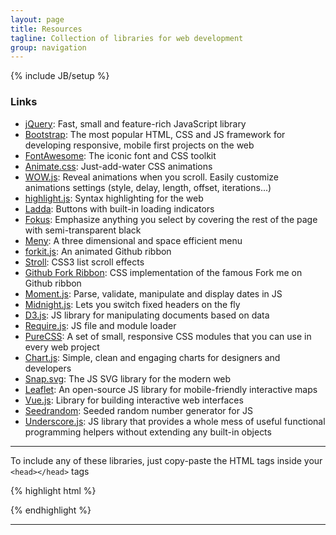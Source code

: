 ```yaml
---
layout: page
title: Resources
tagline: Collection of libraries for web development
group: navigation
---
```

{% include JB/setup %}

### Links

- [jQuery](http://jquery.com): Fast, small and feature-rich JavaScript library
- [Bootstrap](http://getbootstrap.com): The most popular HTML, CSS and JS framework for developing responsive, mobile first projects on the web
- [FontAwesome](http://fortawesome.github.io/Font-Awesome): The iconic font and CSS toolkit
- [Animate.css](http://daneden.github.io/animate.css): Just-add-water CSS animations
- [WOW.js](http://mynameismatthieu.com/WOW/index.html): Reveal animations when you scroll. Easily customize animations settings (style, delay, length, offset, iterations...)
- [highlight.js](https://highlightjs.org): Syntax highlighting for the web
- [Ladda](http://lab.hakim.se/ladda/): Buttons with built-in loading indicators
- [Fokus](http://lab.hakim.se/fokus/): Emphasize anything you select by covering the rest of the page with semi-transparent black
- [Meny](http://lab.hakim.se/meny/): A three dimensional and space efficient menu
- [forkit.js](http://lab.hakim.se/forkit-js/): An animated Github ribbon
- [Stroll](http://lab.hakim.se/scroll-effects/): CSS3 list scroll effects
- [Github Fork Ribbon](http://simonwhitaker.github.io/github-fork-ribbon-css/): CSS implementation of the famous Fork me on Github ribbon
- [Moment.js](http://momentjs.com): Parse, validate, manipulate and display dates in JS
- [Midnight.js](http://aerolab.github.io/midnight.js): Lets you switch fixed headers on the fly
- [D3.js](http://d3js.org): JS library for manipulating documents based on data
- [Require.js](http://requirejs.org): JS file and module loader
- [PureCSS](http://purecss.io): A set of small, responsive CSS modules that you can use in every web project
- [Chart.js](http://www.chartjs.org): Simple, clean and engaging charts for designers and developers
- [Snap.svg](http://snapsvg.io): The JS SVG library for the modern web
- [Leaflet](http://leafletjs.com): An open-source JS library for mobile-friendly interactive maps
- [Vue.js](http://vuejs.org): Library for building interactive web interfaces
- [Seedrandom](https://github.com/davidbau/seedrandom): Seeded random number generator for JS
- [Underscore.js](http://underscorejs.org): JS library that provides a whole mess of useful functional programming helpers without extending any built-in objects

---

To include any of these libraries, just copy-paste the HTML tags inside your `<head></head>` tags

{% highlight html %}
<!-- jQuery -->
<!-- Use only one version -->
<script src="http://neko250.github.io/GoldenPhi/resources/jquery-1.11.1.min.js"></script>
<script src="http://neko250.github.io/GoldenPhi/resources/jquery-2.1.1.min.js"></script>

<!-- Bootstrap -->
<link rel="stylesheet" href="http://neko250.github.io/GoldenPhi/resources/bootstrap/css/bootstrap.min.css">
<link rel="stylesheet" href="http://neko250.github.io/GoldenPhi/resources/bootstrap/css/bootstrap-theme.min.css">
<script src="http://neko250.github.io/GoldenPhi/resources/bootstrap/js/bootstrap.min.js"></script>

<!-- FontAwesome -->
<link rel="stylesheet" href="http://neko250.github.io/GoldenPhi/resources/font-awesome/css/font-awesome.min.css">

<!-- Animate.css -->
<link rel="stylesheet" href="http://neko250.github.io/GoldenPhi/resources/animate.css">

<!-- WOW.js -->
<script src="http://neko250.github.io/GoldenPhi/resources/wow.min.js"></script>
<script>
	new WOW().init();
</script>

<!-- highlight.js -->
<link rel="stylesheet" href="http://neko250.github.io/GoldenPhi/resources/highlight/styles/monokai_sublime.css">
<script src="http://neko250.github.io/GoldenPhi/resources/highlight/highlight.pack.js"></script>
<script>hljs.initHighlightingOnLoad();</script>

<!-- Ladda -->
<!-- Use only one stylesheet and one ladda script -->
<link rel="stylesheet" href="http://neko250.github.io/GoldenPhi/resources/ladda/ladda.min.css">
<link rel="stylesheet" href="http://neko250.github.io/GoldenPhi/resources/ladda/ladda-themeless.min.css">
<script src="http://neko250.github.io/GoldenPhi/resources/ladda/ladda.min.js"></script>
<script src="http://neko250.github.io/GoldenPhi/resources/ladda/ladda.jquery.min.js"></script>
<script src="http://neko250.github.io/GoldenPhi/resources/ladda/spin.min.js"></script>

<!-- Fokus -->
<script src="http://neko250.github.io/GoldenPhi/resources/fokus.min.js"></script>

<!-- Meny -->
<!-- The stylesheet is optional, if taking one, take only one -->
<link rel="stylesheet" href="http://neko250.github.io/GoldenPhi/resources/meny/meny-theme.css">
<link rel="stylesheet" href="http://neko250.github.io/GoldenPhi/resources/meny/meny-250-theme.css">
<script src="http://neko250.github.io/GoldenPhi/resources/meny/meny.js"></script>

<!-- forkit.js -->
<link rel="stylesheet" href="http://neko250.github.io/GoldenPhi/resources/forkit.js/forkit.css">
<script src="http://neko250.github.io/GoldenPhi/resources/forkit.js/forkit.js"></script>

<!-- Stroll -->
<link rel="stylesheet" href="http://neko250.github.io/GoldenPhi/resources/stroll/stroll.min.css">
<script src="http://neko250.github.io/GoldenPhi/resources/stroll/stroll.min.js"></script>

<!-- Github Fork Ribbon -->
<link rel="stylesheet" href="http://neko250.github.io/GoldenPhi/resources/gh-fork-ribbon.css">

<!-- moment.js -->
<script src="http://neko250.github.io/GoldenPhi/resources/moment.js"></script>
<script>
	moment().format();
</script>

<!-- midnight.js -->
<script src="http://neko250.github.io/GoldenPhi/resources/midnight.jquery.min.js"></script>
<script>
	// Start midnight
	$(document).ready(function() {
		// Change this to the correct selector
		$('nav.fixed').midnight();
	});
</script>

<!-- D3.js -->
<script src="http://neko250.github.io/GoldenPhi/resources/d3.min.js" charset="utf-8"></script>

<!-- require.js -->
<!-- Fill data-main="" -->
<script data-main="" src="http://neko250.github.io/GoldenPhi/resources/require.min.js"></script>

<!-- pure css -->
<link rel="stylesheet" href="http://neko250.github.io/GoldenPhi/resources/pure-min.css">

<!-- chart.js -->
<script src="http://neko250.github.io/GoldenPhi/resources/Chart.min.js"></script>

<!-- Snap.svg -->
<script src="http://neko250.github.io/GoldenPhi/resources/snap.svg-min.js"></script>

<!-- Leaflet -->
<link rel="stylesheet" href="http://neko250.github.io/GoldenPhi/resources/leaflet/leaflet.css" />
<script src="http://neko250.github.io/GoldenPhi/resources/leaflet/leaflet.min.js"></script>

<!-- Vue.js -->
<script src="http://neko250.github.io/GoldenPhi/resources/vue.min.js"></script>

<!-- Seedrandom -->
<script src="http://neko250.github.io/GoldenPhi/resources/seedrandom.min.js"></script>

<!-- Underscore.js -->
<script src="http://neko250.github.io/GoldenPhi/resources/underscore-min.js"></script>
{% endhighlight %}

---
